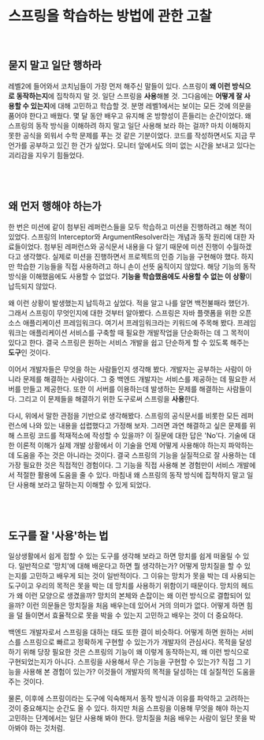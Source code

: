 # 스프링을 학습하는 방법에 관한 고찰

<br>

## 묻지 말고 일단 행하라

레벨2에 들어와서 코치님들이 가장 먼저 해주신 말들이 있다.
스프링이 **왜 이런 방식으로 동작하는지**에 집착하지 말 것.
일단 스프링을 **사용**해볼 것.
그다음에는 **어떻게 잘 사용할 수 있는지**에 대해 고민하고 학습할 것.
분명 레벨1에서는 보이는 모든 것에 의문을 품어야 한다고 배웠다.
몇 달 동안 배우고 유지해 온 방향성이 흔들리는 순간이었다.
왜 스프링의 동작 방식을 이해하려 하지 말고 일단 사용해 보라 하는 걸까?
마치 이해하지 못한 공식을 외워서 수학 문제를 푸는 것 같은 기분이었다.
코드를 작성하면서도 지금 무언가를 공부하고 있긴 한 건가 싶었다.
모니터 앞에서도 의미 없는 시간을 보내고 있다는 괴리감을 지우기 힘들었다.

<br><br>

## 왜 먼저 행해야 하는가

한 번은 미션에 같이 첨부된 레퍼런스들을 모두 학습하고 미션을 진행하려고 해본 적이 있었다.
스프링의 Interceptor와 ArgumentResolver라는 개념과 동작 원리에 대한 자료들이었다.
첨부된 레퍼런스와 공식문서 내용을 다 알기 때문에 미션 진행이 수월하겠다고 생각했다.
실제로 미션을 진행하면서 프로젝트의 인증 기능을 구현해야 했다.
하지만 학습한 기능들을 직접 사용하려고 하니 손이 선뜻 움직이지 않았다.
해당 기능의 동작 방식을 이해했음에도 사용할 수 없었다.
**기능을 학습했음에도 사용할 수 없는 이 상황**이 납득되지 않았다.

왜 이런 상황이 발생했는지 납득하고 싶었다.
적을 알고 나를 알면 백전불패라 했던가.
그래서 스프링이 무엇인지에 대한 것부터 알아봤다.
스프링은 자바 플랫폼을 위한 오픈소스 애플리케이션 프레임워크다.
여기서 프레임워크라는 키워드에 주목해 봤다.
프레임워크는 애플리케이션 서비스를 구축할 때 필요한 개발작업을 단순화하는 데 그 목적이 있다고 한다.
결국 스프링은 원하는 서비스 개발을 쉽고 단순하게 할 수 있도록 해주는 **도구**인 것이다.

이어서 개발자들은 무엇을 하는 사람들인지 생각해 봤다.
개발자는 공부하는 사람이 아니라 문제를 해결하는 사람이다.
그 중 백엔드 개발자는 서비스를 제공하는 데 필요한 서버를 만들고 제공한다.
또한 이 서버를 이용하는데 발생하는 문제를 해결하는 사람들이다.
그리고 이 문제들을 해결하기 위한 도구로써 스프링을 **사용**한다.

다시, 위에서 말한 관점을 기반으로 생각해봤다.
스프링의 공식문서를 비롯한 모든 레퍼런스에 나와 있는 내용을 섭렵했다고 가정해 보자.
그러면 과연 해결하고 싶은 문제를 위해 스프링 코드를 적재적소에 작성할 수 있을까?
이 질문에 대한 답은 'No'다.
기술에 대한 이론적 이해가 실제 개발 상황에서 이 기술을 언제 어떻게 사용해야 하는지 파악하는 데 도움을 주는 것은 아니라는 것이다.
결국 스프링의 기능을 실질적으로 잘 사용하는 데 가장 필요한 것은 직접적인 경험이다.
그 기능을 직접 사용해 본 경험만이 서비스 개발에서 적절한 활용에 도움을 줄 수 있다.
마침내 왜 스프링의 동작 방식에 집착하지 말고 일단 사용해 보라고 말하는지 이해할 수 있게 되었다.

<br><br>

## 도구를 잘 '사용'하는 법
일상생활에서 쉽게 접할 수 있는 도구를 생각해 보라고 하면 망치를 쉽게 떠올릴 수 있다.
일반적으로 '망치'에 대해 배운다고 하면 뭘 생각하는가?
어떻게 망치질을 할 수 있는지를 고민하고 배우게 되는 것이 일반적이다.
그 이유는 망치가 못을 박는 데 사용되는 도구이고 우리의 목적은 못을 박는 데 망치를 사용하기 위함이기 때문이다.
망치의 헤드가 왜 이런 모양으로 생겼을까?
망치의 본체와 손잡이는 왜 이런 방식으로 결합되어 있을까?
이런 의문들은 망치질을 처음 배우는데 있어서 거의 의미가 없다.
어떻게 하면 힘을 덜 들이면서 효율적으로 못을 박을 수 있는지 고민하고 배우는 것이 더 중요하다.

백엔드 개발자로서 스프링을 대하는 태도 또한 결이 비슷하다.
어떻게 하면 원하는 서비스를 스프링으로 빠르고 정확하게 구현할 수 있는가가 개발자의 관심사다.
목적을 달성하기 위해 당장 필요한 것은 스프링의 기능이 왜 이렇게 동작하는지, 왜 이런 방식으로 구현되었는지가 아니다.
스프링을 사용해서 무슨 기능을 구현할 수 있는가? 
직접 그 기능을 사용해 본 경험이 있는가? 
이것들이 개발자의 목적을 달성하는 데 실질적인 도움을 주는 것이다.

물론, 이후에 스프링이라는 도구에 익숙해져서 동작 방식과 이유를 파악하고 고려하는 것이 중요해지는 순간도 올 수 있다.
하지만 처음 스프링을 이용해 무엇을 해야 하는지 고민하는 단계에서는 일단 사용해 봐야 한다.
망치질을 처음 배우는 사람이 일단 못을 박아봐야 하는 것처럼.

